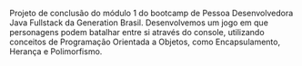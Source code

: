 Projeto de conclusão do módulo 1 do bootcamp de Pessoa Desenvolvedora Java Fullstack da Generation Brasil. Desenvolvemos um jogo em que personagens podem batalhar entre si através do console, utilizando conceitos de Programação Orientada a Objetos, como Encapsulamento, Herança e Polimorfismo.
